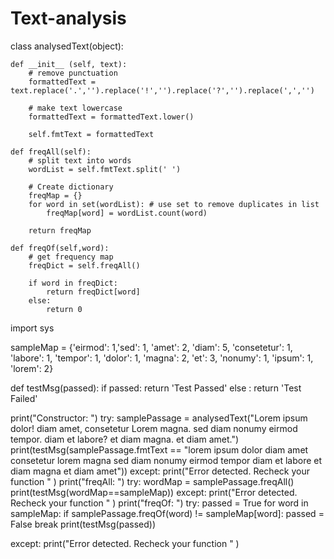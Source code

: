 # Text-analysis
class analysedText(object):

    def __init__ (self, text):
        # remove punctuation
        formattedText = text.replace('.','').replace('!','').replace('?','').replace(',','')

        # make text lowercase
        formattedText = formattedText.lower()

        self.fmtText = formattedText

    def freqAll(self):        
        # split text into words
        wordList = self.fmtText.split(' ')

        # Create dictionary
        freqMap = {}
        for word in set(wordList): # use set to remove duplicates in list
            freqMap[word] = wordList.count(word)

        return freqMap

    def freqOf(self,word):
        # get frequency map
        freqDict = self.freqAll()

        if word in freqDict:
            return freqDict[word]
        else:
            return 0
            
  
import sys

sampleMap = {'eirmod': 1,'sed': 1, 'amet': 2, 'diam': 5, 'consetetur': 1, 'labore': 1, 'tempor': 1, 'dolor': 1, 'magna': 2, 'et': 3, 'nonumy': 1, 'ipsum': 1, 'lorem': 2}

def testMsg(passed):
    if passed:
       return 'Test Passed'
    else :
       return 'Test Failed'

print("Constructor: ")
try:
    samplePassage = analysedText("Lorem ipsum dolor! diam amet, consetetur Lorem magna. sed diam nonumy eirmod tempor. diam et labore? et diam magna. et diam amet.")
    print(testMsg(samplePassage.fmtText == "lorem ipsum dolor diam amet consetetur lorem magna sed diam nonumy eirmod tempor diam et labore et diam magna et diam amet"))
except:
    print("Error detected. Recheck your function " )
print("freqAll: ")
try:
    wordMap = samplePassage.freqAll()
    print(testMsg(wordMap==sampleMap))
except:
    print("Error detected. Recheck your function " )
print("freqOf: ")
try:
    passed = True
    for word in sampleMap:
        if samplePassage.freqOf(word) != sampleMap[word]:
            passed = False
            break
    print(testMsg(passed))
    
except:
    print("Error detected. Recheck your function  " )
